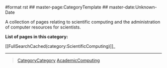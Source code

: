 \#format rst \#\# master-page:CategoryTemplate \#\# master-date:Unknown-Date

A collection of pages relating to scientific computing and the administration of computer resources for scientists.

**List of pages in this category:**

[[FullSearchCached(category:ScientificComputing)]]\_

* * * * *

> [CategoryCategory](../CategoryCategory) [AcademicComputing](../AcademicComputing)
